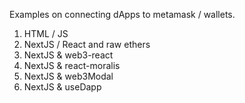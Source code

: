 Examples on connecting dApps to metamask / wallets.

1. HTML / JS
2. NextJS / React and raw ethers
3. NextJS & web3-react
4. NextJS & react-moralis
5. NextJS & web3Modal
6. NextJS & useDapp
